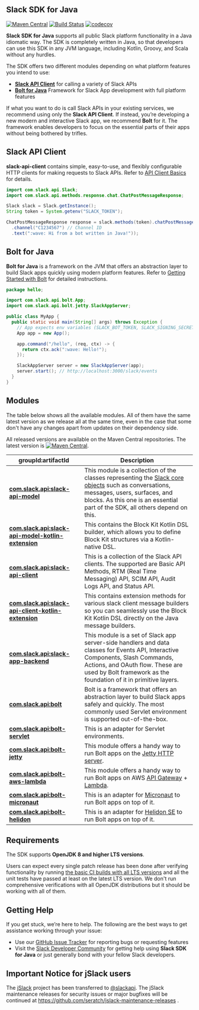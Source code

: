 ## Slack SDK for Java

[![Maven Central](https://img.shields.io/maven-central/v/com.slack.api/slack-api-client.svg?label=Maven%20Central)](http://search.maven.org/#search%7Cga%7C1%7Cg%3A%22com.slack.api%22%20a%3A%22slack-api-client%22) [![Build Status](https://travis-ci.org/slackapi/java-slack-sdk.svg?branch=master)](https://travis-ci.org/slackapi/java-slack-sdk) [![codecov](https://codecov.io/gh/slackapi/java-slack-sdk/branch/master/graph/badge.svg)](https://codecov.io/gh/slackapi/java-slack-sdk)

**Slack SDK for Java** supports all public Slack platform functionality in a Java idiomatic way. The SDK is completely written in Java, so that developers can use this SDK in any JVM language, including Kotlin, Groovy, and Scala without any hurdles.

The SDK offers two different modules depending on what platform features you intend to use:

* [**Slack API Client**](https://javadoc.io/doc/com.slack.api/slack-api-client/latest/index.html) for calling a variety of Slack APIs
* [**Bolt for Java**](https://javadoc.io/doc/com.slack.api/bolt/latest/index.html) Framework for Slack App development with full platform features

If what you want to do is call Slack APIs in your existing services, we recommend using only the **Slack API Client**. If instead, you’re developing a new modern and interactive Slack app, we recommend **Bolt** for it. The framework enables developers to focus on the essential parts of their apps without being bothered by trifles.

## Slack API Client

**slack-api-client** contains simple, easy-to-use, and flexibly configurable HTTP clients for making requests to Slack APIs. Refer to [API Client Basics](https://slack.dev/java-slack-sdk/guides/web-api-basics) for details.

```java
import com.slack.api.Slack;
import com.slack.api.methods.response.chat.ChatPostMessageResponse;

Slack slack = Slack.getInstance();
String token = System.getenv("SLACK_TOKEN");

ChatPostMessageResponse response = slack.methods(token).chatPostMessage(req -> req
  .channel("C1234567") // Channel ID
  .text(":wave: Hi from a bot written in Java!"));
```

## Bolt for Java

**Bolt for Java** is a framework on the JVM that offers an abstraction layer to build Slack apps quickly using modern platform features. Refer to [Getting Started with Bolt](https://slack.dev/java-slack-sdk/guides/getting-started-with-bolt) for detailed instructions.

```java
package hello;

import com.slack.api.bolt.App;
import com.slack.api.bolt.jetty.SlackAppServer;

public class MyApp {
  public static void main(String[] args) throws Exception {
    // App expects env variables (SLACK_BOT_TOKEN, SLACK_SIGNING_SECRET)
    App app = new App();

    app.command("/hello", (req, ctx) -> {
      return ctx.ack(":wave: Hello!");
    });

    SlackAppServer server = new SlackAppServer(app);
    server.start(); // http://localhost:3000/slack/events
  }
}
```

## Modules

The table below shows all the available modules. All of them have the same latest version as we release all at the same time, even in the case that some don't have any changes apart from updates on their dependency side.

All released versions are available on the Maven Central repositories. The latest version is [![Maven Central](https://img.shields.io/maven-central/v/com.slack.api/slack-api-client.svg?label=Maven%20Central)](http://search.maven.org/#search%7Cga%7C1%7Cg%3A%22com.slack.api%22%20a%3A%22slack-api-client%22).

|groupId:artifactId|Description|
|---|---|
|[**com.slack.api:slack-api-model**](https://search.maven.org/search?q=g:com.slack.api%20AND%20a:slack-api-model)|This module is a collection of the classes representing the [Slack core objects](https://api.slack.com/types) such as conversations, messages, users, surfaces, and blocks. As this one is an essential part of the SDK, all others depend on this.|
|[**com.slack.api:slack-api-model-kotlin-extension**](https://search.maven.org/search?q=g:com.slack.api%20AND%20a:slack-api-model-kotlin-extension)|This contains the Block Kit Kotlin DSL builder, which allows you to define Block Kit structures via a Kotlin-native DSL.|
|[**com.slack.api:slack-api-client**](https://search.maven.org/search?q=g:com.slack.api%20AND%20a:slack-api-client)|This is a collection of the Slack API clients. The supported are Basic API Methods, RTM (Real Time Messaging) API, SCIM API, Audit Logs API, and Status API.|
|[**com.slack.api:slack-api-client-kotlin-extension**](https://search.maven.org/search?q=g:com.slack.api%20AND%20a:slack-api-client-kotlin-extension)|This contains extension methods for various slack client message builders so you can seamlessly use the Block Kit Kotlin DSL directly on the Java message builders.|
|[**com.slack.api:slack-app-backend**](https://search.maven.org/search?q=g:com.slack.api%20AND%20a:slack-app-backend)|This module is a set of Slack app server-side handlers and data classes for Events API, Interactive Components, Slash Commands, Actions, and OAuth flow. These are used by Bolt framework as the foundation of it in primitive layers.|
|[**com.slack.api:bolt**](https://search.maven.org/search?q=g:com.slack.api%20AND%20a:bolt)|Bolt is a framework that offers an abstraction layer to build Slack apps safely and quickly. The most commonly used Servlet environment is supported out-of-the-box.|
|[**com.slack.api:bolt-servlet**](https://search.maven.org/search?q=g:com.slack.api%20AND%20a:bolt-servlet)|This is an adapter for Servlet environments.|
|[**com.slack.api:bolt-jetty**](https://search.maven.org/search?q=g:com.slack.api%20AND%20a:bolt-jetty)|This module offers a handy way to run Bolt apps on the [Jetty HTTP server](https://www.eclipse.org/jetty/).|
|[**com.slack.api:bolt-aws-lambda**](https://search.maven.org/search?q=g:com.slack.api%20AND%20a:bolt-aws-lambda)|This module offers a handy way to run Bolt apps on AWS [API Gateway](https://aws.amazon.com/api-gateway/) + [Lambda](https://aws.amazon.com/lambda/).|
|[**com.slack.api:bolt-micronaut**](https://search.maven.org/search?q=g:com.slack.api%20AND%20a:bolt-micronaut)|This is an adapter for [Micronaut](https://micronaut.io/) to run Bolt apps on top of it.|
|[**com.slack.api:bolt-helidon**](https://search.maven.org/search?q=g:com.slack.api%20AND%20a:bolt-helidon)|This is an adapter for [Helidon SE](https://helidon.io/docs/latest/) to run Bolt apps on top of it.|

## Requirements

The SDK supports **OpenJDK 8 and higher LTS versions**.

Users can expect every single patch release has been done after verifying functionality by running [the basic CI builds with all LTS versions](https://github.com/slackapi/java-slack-sdk/blob/master/.travis.yml) and all the unit tests have passed at least on the latest LTS version. We don't run comprehensive verifications with all OpenJDK distributions but it should be working with all of them.

## Getting Help

If you get stuck, we’re here to help. The following are the best ways to get assistance working through your issue:

* Use our [GitHub Issue Tracker](https://github.com/slackapi/java-slack-sdk/issues) for reporting bugs or requesting features
* Visit the [Slack Developer Community](https://slackcommunity.com/) for getting help using **Slack SDK for Java** or just generally bond with your fellow Slack developers.

## Important Notice for jSlack users

The [jSlack](https://search.maven.org/artifact/com.github.seratch/jslack) project has been transferred to [@slackapi](http://github.com/slackapi). The jSlack maintenance releases for security issues or major bugfixes will be continued at https://github.com/seratch/jslack-maintenance-releases .

